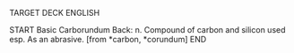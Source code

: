 TARGET DECK
ENGLISH

START
Basic
Carborundum
Back: n. Compound of carbon and silicon used esp. As an abrasive. [from *carbon, *corundum]
END
